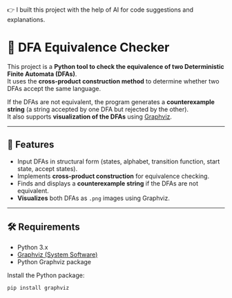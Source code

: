 👉 I built this project with the help of AI for code suggestions and explanations.

# 🎯 DFA Equivalence Checker

This project is a **Python tool to check the equivalence of two Deterministic Finite Automata (DFAs)**.  
It uses the **cross-product construction method** to determine whether two DFAs accept the same language.  

If the DFAs are not equivalent, the program generates a **counterexample string** (a string accepted by one DFA but rejected by the other).  
It also supports **visualization of the DFAs** using [Graphviz](https://graphviz.org/).

---

## 🚀 Features
- Input DFAs in structural form (states, alphabet, transition function, start state, accept states).
- Implements **cross-product construction** for equivalence checking.
- Finds and displays a **counterexample string** if the DFAs are not equivalent.
- **Visualizes** both DFAs as `.png` images using Graphviz.

---

## 🛠️ Requirements
- Python 3.x  
- [Graphviz (System Software)](https://graphviz.gitlab.io/download/)  
- Python Graphviz package  

Install the Python package:
```bash
pip install graphviz
